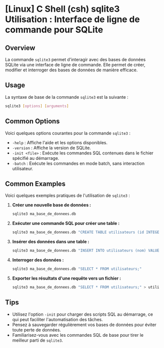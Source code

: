 # [Linux] C Shell (csh) sqlite3 Utilisation : Interface de ligne de commande pour SQLite

## Overview
La commande `sqlite3` permet d'interagir avec des bases de données SQLite via une interface de ligne de commande. Elle permet de créer, modifier et interroger des bases de données de manière efficace.

## Usage
La syntaxe de base de la commande `sqlite3` est la suivante :

```bash
sqlite3 [options] [arguments]
```

## Common Options
Voici quelques options courantes pour la commande `sqlite3` :

- `-help` : Affiche l'aide et les options disponibles.
- `-version` : Affiche la version de SQLite.
- `-init <file>` : Exécute les commandes SQL contenues dans le fichier spécifié au démarrage.
- `-batch` : Exécute les commandes en mode batch, sans interaction utilisateur.

## Common Examples
Voici quelques exemples pratiques de l'utilisation de `sqlite3` :

1. **Créer une nouvelle base de données :**
   ```bash
   sqlite3 ma_base_de_donnees.db
   ```

2. **Exécuter une commande SQL pour créer une table :**
   ```bash
   sqlite3 ma_base_de_donnees.db "CREATE TABLE utilisateurs (id INTEGER PRIMARY KEY, nom TEXT);"
   ```

3. **Insérer des données dans une table :**
   ```bash
   sqlite3 ma_base_de_donnees.db "INSERT INTO utilisateurs (nom) VALUES ('Alice');"
   ```

4. **Interroger des données :**
   ```bash
   sqlite3 ma_base_de_donnees.db "SELECT * FROM utilisateurs;"
   ```

5. **Exporter les résultats d'une requête vers un fichier :**
   ```bash
   sqlite3 ma_base_de_donnees.db "SELECT * FROM utilisateurs;" > utilisateurs.txt
   ```

## Tips
- Utilisez l'option `-init` pour charger des scripts SQL au démarrage, ce qui peut faciliter l'automatisation des tâches.
- Pensez à sauvegarder régulièrement vos bases de données pour éviter toute perte de données.
- Familiarisez-vous avec les commandes SQL de base pour tirer le meilleur parti de `sqlite3`.